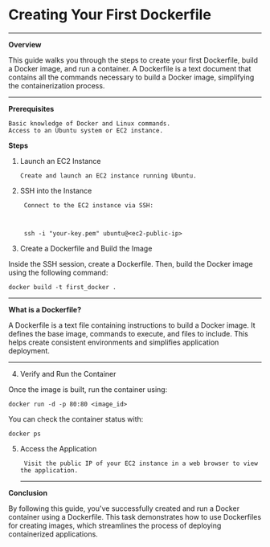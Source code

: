 # Creating Your First Dockerfile
---
**Overview**

This guide walks you through the steps to create your first Dockerfile, build a Docker image, and run a container. A Dockerfile is a text document that contains all the commands necessary to build a Docker image, simplifying the containerization process.

---
**Prerequisites**

    Basic knowledge of Docker and Linux commands.
    Access to an Ubuntu system or EC2 instance.

**Steps**

1. Launch an EC2 Instance

       Create and launch an EC2 instance running Ubuntu.
   
2. SSH into the Instance

        Connect to the EC2 instance via SSH:



        ssh -i "your-key.pem" ubuntu@<ec2-public-ip>

3. Create a Dockerfile and Build the Image

Inside the SSH session, create a Dockerfile. Then, build the Docker image using the following command:

    docker build -t first_docker .
---
**What is a Dockerfile?**<br>

A Dockerfile is a text file containing instructions to build a Docker image. It defines the base image, commands to execute, and files to include. This helps create consistent environments and simplifies application deployment.

---

4. Verify and Run the Container

Once the image is built, run the container using:

    docker run -d -p 80:80 <image_id>

You can check the container status with:

    docker ps

5. Access the Application

        Visit the public IP of your EC2 instance in a web browser to view the application.

   ---
**Conclusion**

By following this guide, you've successfully created and run a Docker container using a Dockerfile. This task demonstrates how to use Dockerfiles for creating images, which streamlines the process of deploying containerized applications.
